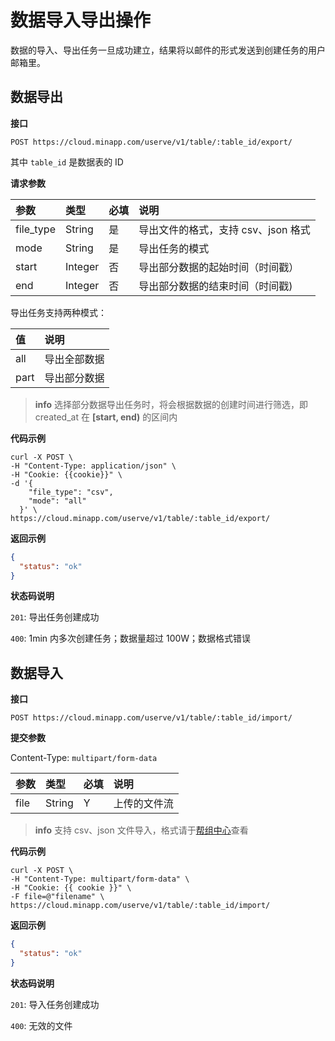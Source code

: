# 数据导入导出操作

数据的导入、导出任务一旦成功建立，结果将以邮件的形式发送到创建任务的用户邮箱里。

## 数据导出

**接口**

`POST https://cloud.minapp.com/userve/v1/table/:table_id/export/`

其中 `table_id` 是数据表的 ID

**请求参数**

|       参数     |       类型    | 必填  | 说明 |
| :------------ | :-----------  | :--- | :--- |
| file_type     | String        |  是  | 导出文件的格式，支持 csv、json 格式 |
| mode          | String        |  是  | 导出任务的模式 |
| start         | Integer       |  否  | 导出部分数据的起始时间（时间戳） |
| end           | Integer       |  否  | 导出部分数据的结束时间（时间戳)  |

导出任务支持两种模式：

|    值   |    说明      |
| :-----  | :---------  |
| all     |  导出全部数据 |
| part    |  导出部分数据 |

> **info**
> 选择部分数据导出任务时，将会根据数据的创建时间进行筛选，即 created_at 在 **[start, end)** 的区间内

**代码示例**

```
curl -X POST \
-H "Content-Type: application/json" \
-H "Cookie: {{cookie}}" \
-d '{
    "file_type": "csv",
    "mode": "all"
  }' \
https://cloud.minapp.com/userve/v1/table/:table_id/export/
```

**返回示例**

```json
{
  "status": "ok"
}
```

**状态码说明**

`201`: 导出任务创建成功

`400`: 1min 内多次创建任务；数据量超过 100W；数据格式错误


## 数据导入

**接口**

`POST https://cloud.minapp.com/userve/v1/table/:table_id/import/`

**提交参数**

Content-Type: `multipart/form-data`

| 参数           | 类型   | 必填 | 说明 |
| :------------ | :----- | :-- | :-- |
| file          | String | Y   | 上传的文件流 |

>**info**
>支持 csv、json 文件导入，格式请于[帮组中心](http://support.minapp.com/hc/kb/article/1079263/?from=draft)查看

**代码示例**

```
curl -X POST \
-H "Content-Type: multipart/form-data" \
-H "Cookie: {{ cookie }}" \
-F file=@"filename" \
https://cloud.minapp.com/userve/v1/table/:table_id/import/
```

**返回示例**

```json
{
  "status": "ok"
}
```

**状态码说明**

`201`: 导入任务创建成功

`400`: 无效的文件
